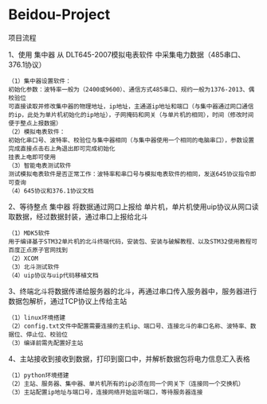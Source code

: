 # Beidou-Project
项目流程

1、使用 集中器 从 DLT645-2007模拟电表软件 中采集电力数据（485串口、376.1协议）

    （1）集中器设置软件：
    初始化参数：波特率一般为（2400或9600）、通信方式485串口、规约一般为1376-2013、偶校验位
    可直接读取并修改集中器的物理地址，ip地址，主通道ip地址和端口（与集中器通过网口通信的ip，此处为单片机初始化的ip地址），子网掩码和网关（与单片机的相同），时间（修改时间便于整点上报数据）
    （2）模拟电表软件：
    初始化串口号、波特率、校验位与集中器相同（与集中器使用一个相同的电脑串口），参数设置完成直接点击右上角退出即可完成初始化
    挂表上电即可使用
    （3）智能电表测试软件
    测试模拟电表软件是否正常工作：波特率和串口号与模拟电表软件的相同，发送645协议指令即可查询
    （4）645协议和376.1协议文档
    
2、等待整点 集中器 将数据通过网口上报给 单片机，单片机使用uip协议从网口读取数据，经过数据封装，通过串口上报给北斗

    （1）MDK5软件
    用于编译基于STM32单片机的北斗终端代码，安装包、安装与破解教程、以及STM32使用教程可百度正点原子官网找到
    （2）XCOM
    （3）北斗测试软件
    （4）uip协议与uip代码移植文档
    
3、终端北斗将数据传递给服务器的北斗，再通过串口传入服务器中，服务器进行数据包解析，通过TCP协议上传给主站

    （1）linux环境搭建
    （2）config.txt文件中配置需要连接的主机ip、端口号、连接北斗的串口名称、波特率、数据位、停止位、校验位
    （3）编译前需先配置好主站
    
4、主站接收到接收到数据，打印到窗口中，并解析数据包将电力信息汇入表格

    （1）python环境搭建
    （2）主站、服务器、集中器、单片机所有的ip必须在同一个网关下（连接同一个交换机）
    （3）主站配置ip地址与端口号，连接网络开始监听端口，等待服务器连接

